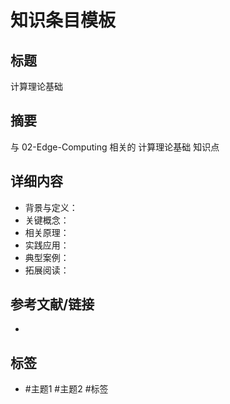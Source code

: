 # 知识条目模板

## 标题

计算理论基础

## 摘要

与 02-Edge-Computing 相关的 计算理论基础 知识点

## 详细内容

- 背景与定义：
- 关键概念：
- 相关原理：
- 实践应用：
- 典型案例：
- 拓展阅读：

## 参考文献/链接

-

## 标签

- #主题1 #主题2 #标签
